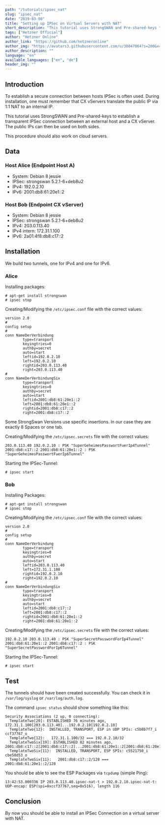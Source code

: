```yaml
---
path: "/tutorials/ipsec_nat"
slug: "ipsec_nat"
date: "2019-03-08"
title: "Setting up IPSec on Virtual Servers with NAT"
short_description: "This tutorial uses StrongSWAN and Pre-shared-keys to establish a transparent IPSec connection between an external host and a CX vServer."
tags: ["Hetzner Official"]
author: "Hetzner Online"
author_link: "https://github.com/hetzneronline"
author_img: "https://avatars3.githubusercontent.com/u/30047064?s=200&v=4"
author_description: ""
language: "en"
available_languages: ["en", "de"]
header_img: ""
---
```


## Introduction

To establish a secure connection between hosts IPSec is often used. During installation, one must remember that CX vServers translate the public IP via 1:1 NAT to an internal IP.

This tutorial uses StrongSWAN and Pre-shared-keys to establish a transparent IPSec connection between an external host and a CX vServer. The public IPs can then be used on both sides.

This procedure should also work on cloud servers.

## Data

### Host Alice (Endpoint Host A)

* System: Debian 8 jessie
* IPSec: strongswan 5.2.1-6+deb8u2
* IPv4: 192.0.2.10
* IPv6: 2001:db8:61:20e1::2

### Host Bob (Endpoint CX vServer)

* System: Debian 8 jessie
* IPSec: strongswan 5.2.1-6+deb8u2
* IPv4: 203.0.113.40
* IPv4 intern: 172.31.1.100
* IPv6: 2a01:4f8:db8:c17::2

## Installation

We build two tunnels, one for IPv4 and one for IPv6.

### Alice

Installing packages:

```console
# apt-get install strongswan
# ipsec stop
```

Creating/Modifying the `/etc/ipsec.conf` file with the correct values:

```text
version 2.0
#
config setup
#
conn NameDerVerbindung
        type=transport
        keyingtries=0
        authby=secret
        auto=start
        leftid=192.0.2.10
        left=192.0.2.10
        rightid=203.0.113.40
        right=203.0.113.40
#
conn NameDerVerbindungSix
        type=transport
        keyingtries=0
        authby=secret
        auto=start
        leftid=2001:db8:61:20e1::2
        left=2001:db8:61:20e1::2
        rightid=2001:db8:c17::2
        right=2001:db8:c17::2
```

Some StrongSwan Versions use specific insertions. In our case they are exactly 8 Spaces or one tab.

Creating/Modifying the `/etc/ipsec.secrets` file with the correct values:

```text
203.0.113.40 192.0.2.10 : PSK "SuperGeheimesPasswortFuerIp4Tunnel"
2001:db8:c17::2 2001:db8:61:20e1::2 : PSK "SuperGeheimesPasswortFuerIp6Tunnel"
```

Starting the IPSec-Tunnel:

```console
# ipsec start
```

### Bob

Installing Packages:

```console
# apt-get install strongswan
# ipsec stop
```

Creating/Modifying the `/etc/ipsec.conf` file with the correct values:

```text
version 2.0
#
config setup
#
conn NameDerVerbindung
        type=transport
        keyingtries=0
        authby=secret
        auto=start
        leftid=203.0.113.40
        left=172.31.1.100
        rightid=192.0.2.10
        right=192.0.2.10
#
conn NameDerVerbindungSix
        type=transport
        keyingtries=0
        authby=secret
        auto=start
        leftid=2001:db8:c17::2
        left=2001:db8:c17::2
        rightid=2001:db8:61:20e1::2
        right=2001:db8:61:20e1::2
```

Creating/Modifying the `/etc/ipsec.secrets` file with the correct values:

```text
192.0.2.10 203.0.113.40 : PSK "SuperSecretPasswordForIp4Tunnel"
2001:db8:61:20e1::2 2001:db8:c17::2 : PSK "SuperSecretPasswordForIp6Tunnel"
```

Starting the IPSec-Tunnel:

```console
# ipsec start
```

## Test

The tunnels should have been created successfully. You can check it in `/var/log/syslog` or `/var/log/auth.log`.

The command `ipsec status` should show something like this:

```text
Security Associations (2 up, 0 connecting):
  TemplateTwo[20]: ESTABLISHED 76 minutes ago, 172.31.1.100[203.0.113.40]...192.0.2.10[192.0.2.10]
  TemplateTwo{12}:  INSTALLED, TRANSPORT, ESP in UDP SPIs: c5b8b7f7_i ccf37767_o
  TemplateTwo{12}:   172.31.1.100/32 === 192.0.2.10/32
  TemplateTwoSix[19]: ESTABLISHED 82 minutes ago, 2001:db8:c17::2[2001:db8:c17::2]...2001:db8:61:20e1::2[2001:db8:61:20e1::2]
  TemplateTwoSix{11}:  INSTALLED, TRANSPORT, ESP SPIs: c5521750_i cbe50d53_o
  TemplateTwoSix{11}:   2001:db8:c17::2/128 === 2001:db8:61:20e1::2/128
```

You should be able to see the ESP Packages via `tcpdump` (simple Ping):

```text
13:42:53.000336 IP 203.0.113.40.ipsec-nat-t > 192.0.2.10.ipsec-nat-t: UDP-encap: ESP(spi=0xccf37767,seq=0x516), length 116
```

## Conclusion

By now you should be able to install an IPSec Connection on a virtual server with NAT.
